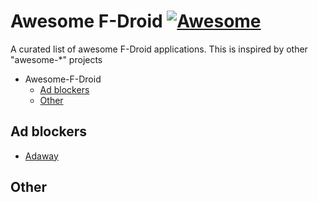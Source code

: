 # Awesome F-Droid [![Awesome](https://cdn.rawgit.com/sindresorhus/awesome/d7305f38d29fed78fa85652e3a63e154dd8e8829/media/badge.svg)](https://github.com/sindresorhus/awesome)

A curated list of awesome F-Droid applications. This is inspired by other "awesome-\*" projects

- Awesome-F-Droid
  - [Ad blockers](#ad-blockers)
  - [Other](#other)

## Ad blockers

- [Adaway](https://f-droid.org/fr/packages/org.adaway/)

## Other
